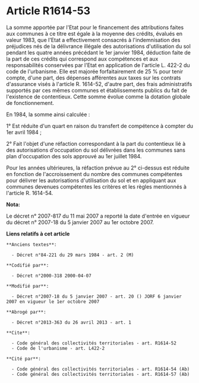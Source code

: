 # Article R1614-53

La somme apportée par l'Etat pour le financement des attributions faites aux communes à ce titre est égale à la moyenne des
crédits, évalués en valeur 1983, que l'Etat a effectivement consacrés à l'indemnisation des préjudices nés de la délivrance
illégale des autorisations d'utilisation du sol pendant les quatre années précédant le 1er janvier 1984, déduction faite de
la part de ces crédits qui correspond aux compétences et aux responsabilités conservées par l'Etat en application de
l'article L. 422-2 du code de l'urbanisme. Elle est majorée forfaitairement de 25 % pour tenir compte, d'une part, des
dépenses afférentes aux taxes sur les contrats d'assurance visés à l'article R. 1614-52, d'autre part, des frais
administratifs supportés par ces mêmes communes et établissements publics du fait de l'existence de contentieux. Cette somme
évolue comme la dotation globale de fonctionnement. 

En 1984, la somme ainsi calculée : 

1° Est réduite d'un quart en raison du transfert de compétence à compter du 1er avril 1984 ; 

2° Fait l'objet d'une réfaction correspondant à la part du contentieux lié à des autorisations d'occupation du sol délivrées
dans les communes sans plan d'occupation des sols approuvé au 1er juillet 1984. 

Pour les années ultérieures, la réfaction prévue au 2° ci-dessus est réduite en fonction de l'accroissement du nombre des
communes compétentes pour délivrer les autorisations d'utilisation du sol et en appliquant aux communes devenues compétentes
les critères et les règles mentionnés à l'article R. 1614-54.

**Nota:**

Le décret n° 2007-817 du 11 mai 2007 a reporté la date d'entrée en vigueur du décret n° 2007-18 du 5 janvier 2007 au 1er
octobre 2007.

**Liens relatifs à cet article**

	**Anciens textes**:

	  - Décret n°84-221 du 29 mars 1984 - art. 2 (M)

	**Codifié par**:

	  - Décret n°2000-318 2000-04-07

	**Modifié par**:

	  - Décret n°2007-18 du 5 janvier 2007 - art. 20 () JORF 6 janvier 2007 en vigueur le 1er octobre 2007

	**Abrogé par**:

	  - Décret n°2013-363 du 26 avril 2013 - art. 1

	**Cite**:

	  - Code général des collectivités territoriales - art. R1614-52
	  - Code de l'urbanisme - art. L422-2

	**Cité par**:

	  - Code général des collectivités territoriales - art. R1614-54 (Ab)
	  - Code général des collectivités territoriales - art. R1614-57 (Ab)
